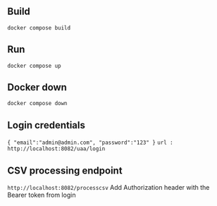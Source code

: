 ## Build
``docker compose build``

## Run
``docker compose up ``

## Docker down 
``docker compose down``

## Login credentials
``{
"email":"admin@admin.com",
"password":"123"
}``
 ``url : http://localhost:8082/uaa/login``

## CSV processing endpoint 
``http://localhost:8082/processcsv``
Add Authorization header with the Bearer token from login
